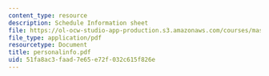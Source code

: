 ```yaml
---
content_type: resource
description: Schedule Information sheet
file: https://ol-ocw-studio-app-production.s3.amazonaws.com/courses/mas-450-holographic-imaging-spring-2003/51fa8ac3faad7e65e72f032c615f826e_personalinfo.pdf
file_type: application/pdf
resourcetype: Document
title: personalinfo.pdf
uid: 51fa8ac3-faad-7e65-e72f-032c615f826e
---
```

